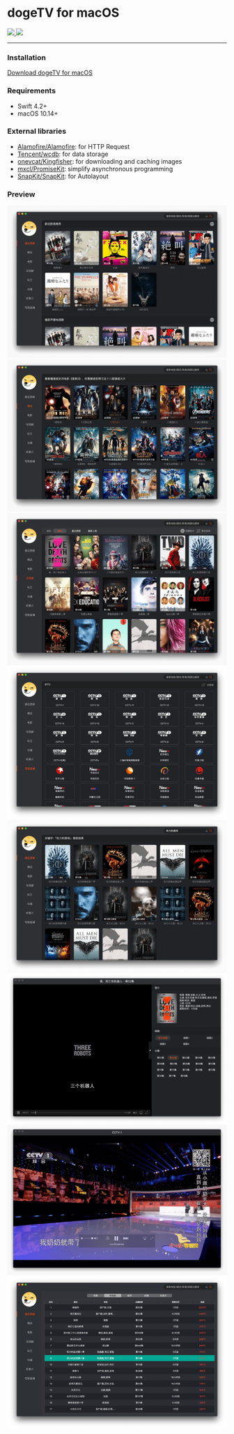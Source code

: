 # dogeTV for macOS

<div>
  <a href="https://github.com/popeyelau/dogeTV_macOS/releases">
    <a href="https://github.com/popeyelau/dogeTV_macOS/releases">
    <img src="https://img.shields.io/github/release/popeyelau/dogeTV_macOS.svg?style=flat-square" />
  </a>
    <a href="https://github.com/popeyelau/dogeTV_macOS/issues">
    <img src="https://img.shields.io/github/issues-raw/popeyelau/dogeTV_macOS.svg?style=flat-square" />
  </a>
</div>

---

### Installation
[Download dogeTV for macOS](https://github.com/popeyelau/dogeTV_macOS/releases)

### Requirements
- Swift 4.2+
- macOS 10.14+


### External libraries
- [Alamofire/Alamofire](https://github.com/Alamofire/Alamofire): for HTTP Request
- [Tencent/wcdb](https://github.com/Tencent/wcdb): for data storage
- [onevcat/Kingfisher](https://github.com/onevcat/Kingfisher): for downloading and caching images
- [mxcl/PromiseKit](https://github.com/mxcl/PromiseKit): simplify asynchronous programming
- [SnapKit/SnapKit](https://github.com/SnapKit/SnapKit): for Autolayout


### Preview
![Demo](./screenshots/1.png)
![Demo](./screenshots/2.png)
![Demo](./screenshots/3.png)
![Demo](./screenshots/4.png)
![Demo](./screenshots/5.png)
![Demo](./screenshots/6.png)
![Demo](./screenshots/7.png)
![Demo](./screenshots/8.png)


